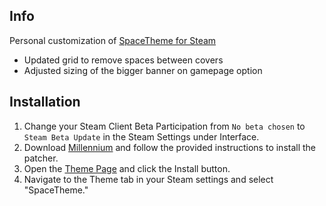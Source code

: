 <div align="left">

## Info
Personal customization of [SpaceTheme for Steam](https://spacetheme.de) 
- Updated grid to remove spaces between covers
- Adjusted sizing of the bigger banner on gamepage option
 
## Installation
1. Change your Steam Client Beta Participation from `No beta chosen` to `Steam Beta Update` in the Steam Settings under Interface.
1. Download [Millennium](https://docs.steambrew.app/users/installing) and follow the provided instructions to install the patcher.
1. Open the [Theme Page](https://steambrew.app/theme?id=zQndv1rI0FXLh3QTRgOL) and click the Install button.
1. Navigate to the Theme tab in your Steam settings and select "SpaceTheme."
